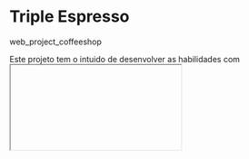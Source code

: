 # Triple Espresso

web_project_coffeeshop

Este projeto tem o intuido de desenvolver as habilidades com <iframe>.
Aprender a organizar cada bloco da pagina e seus estilos separadamente.
Introduz a utilizacao de formularios.
Ajuda a desenvolver ainda mais habilidades com Flexbox.
Uso de git/git hub.
